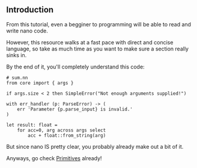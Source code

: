 ## Introduction

From this tutorial, even a begginer to programming will be able to read and write nano code.

However, this resource walks at a fast pace with direct and concise language, so take as much time as you want to make sure a section really sinks in.

By the end of it, you'll completely understand this code:

```nano
# sum.nn
from core import { args }

if args.size < 2 then SimpleError("Not enough arguments supplied!")

with err_handler (p: ParseError) -> (
	err 'Parameter {p.parse_input} is invalid.'
)

let result: float =
	for acc=0, arg across args select
		acc + float::from_string(arg)
```

But since nano IS pretty clear, you probably already make out a bit of it.

Anyways, go check [Primitives](./?article=primitives) already!
